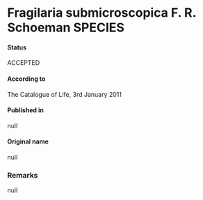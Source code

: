 Fragilaria submicroscopica F. R. Schoeman SPECIES
=======

#### Status
ACCEPTED

#### According to
The Catalogue of Life, 3rd January 2011

#### Published in
null

#### Original name
null

### Remarks
null